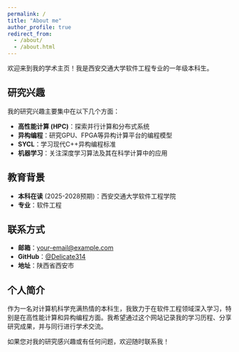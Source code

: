 ```yaml
---
permalink: /
title: "About me"
author_profile: true
redirect_from: 
  - /about/
  - /about.html
---
```

欢迎来到我的学术主页！我是西安交通大学软件工程专业的一年级本科生。

## 研究兴趣

我的研究兴趣主要集中在以下几个方面：

- **高性能计算 (HPC)**：探索并行计算和分布式系统
- **异构编程**：研究GPU、FPGA等异构计算平台的编程模型
- **SYCL**：学习现代C++异构编程标准
- **机器学习**：关注深度学习算法及其在科学计算中的应用

## 教育背景

- **本科在读** (2025-2028预期)：西安交通大学软件工程学院
- **专业**：软件工程

## 联系方式

- **邮箱**：your-email@example.com
- **GitHub**：[@Delicate314](https://github.com/Delicate314)
- **地址**：陕西省西安市

## 个人简介

作为一名对计算机科学充满热情的本科生，我致力于在软件工程领域深入学习，特别是在高性能计算和异构编程方面。我希望通过这个网站记录我的学习历程、分享研究成果，并与同行进行学术交流。

如果您对我的研究感兴趣或有任何问题，欢迎随时联系我！
